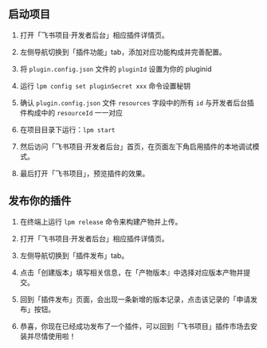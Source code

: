 ## 启动项目

1. 打开「飞书项目·开发者后台」相应插件详情页。

2. 左侧导航切换到「插件功能」tab，添加对应功能构成并完善配置。

3. 将 `plugin.config.json` 文件的 `pluginId` 设置为你的 pluginid

4. 运行 `lpm config set pluginSecret xxx` 命令设置秘钥

5. 确认 `plugin.config.json` 文件 `resources` 字段中的所有 `id` 与开发者后台插件构成中的 `resourceId` 一一对应

6. 在项目目录下运行：`lpm start`

7. 然后访问「飞书项目·开发者后台」首页，在页面左下角启用插件的本地调试模式。

8. 最后打开「飞书项目」，预览插件的效果。

## 发布你的插件

1. 在终端上运行 `lpm release` 命令来构建产物并上传。

2. 打开「飞书项目·开发者后台」相应插件详情页。

3. 左侧导航切换到「插件发布」tab。

4. 点击「创建版本」填写相关信息，在「产物版本』中选择对应版本产物并提交。

5. 回到「插件发布」页面，会出现一条新增的版本记录，点击该记录的「申请发布」按钮。

6. 恭喜，你现在已经成功发布了一个插件，可以回到「飞书项目」插件市场去安装并尽情使用啦！
